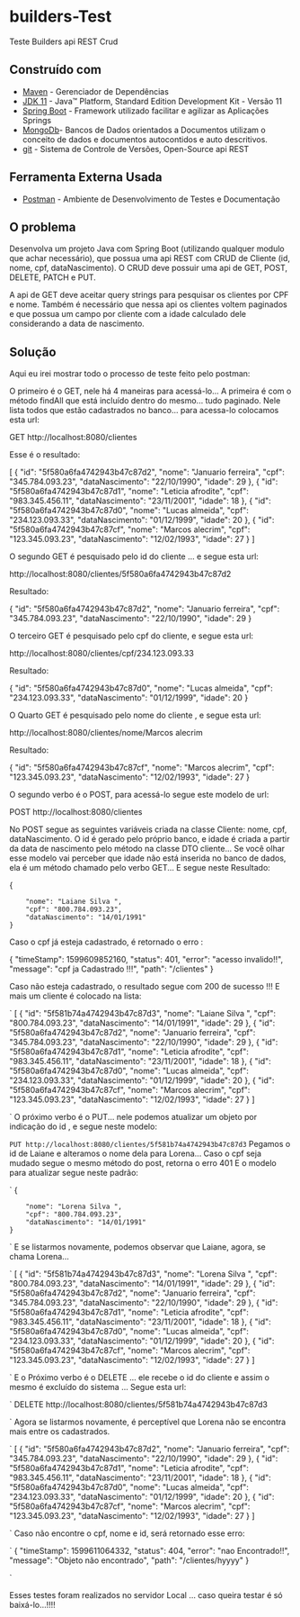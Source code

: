 # builders-Test
Teste Builders api REST Crud

## Construído com

* 	[Maven](https://maven.apache.org/) - Gerenciador de Dependências
* 	[JDK 11](http://www.oracle.com/technetwork/java/javase/downloads/jdk11-downloads-2133151.html) - Java™️ Platform, Standard Edition Development Kit - Versão 11
* 	[Spring Boot](https://spring.io/projects/spring-boot) - Framework utilizado facilitar e agilizar as Aplicações Springs
* 	[MongoDb](https://www.mongodb.com/try)- Bancos de Dados orientados a Documentos utilizam o conceito de dados e documentos autocontidos e auto descritivos.
* 	[git](https://git-scm.com/) - Sistema de Controle de Versões, Open-Source
api REST

## Ferramenta Externa Usada

* [Postman](https://www.getpostman.com/) - Ambiente de Desenvolvimento de Testes e Documentação

## O problema

Desenvolva um projeto Java com Spring Boot (utilizando qualquer modulo que achar necessário), que possua uma api REST com CRUD de Cliente (id, nome, cpf, dataNascimento). O CRUD deve possuir uma api de GET, POST, DELETE, PATCH e PUT.

 A api de GET deve aceitar query strings para pesquisar os clientes por CPF e nome. Também é necessário que nessa api os clientes voltem paginados e que possua um campo por cliente com a idade calculado dele considerando a data de nascimento.
 
## Solução

Aqui eu irei mostrar todo o processo de teste feito pelo postman:

O primeiro é o GET, nele há 4 maneiras para acessá-lo...  A primeira é com o método findAll que está incluído dentro do mesmo... tudo paginado.
Nele lista todos que estão cadastrados no banco... para acessa-lo colocamos esta url:


GET http://localhost:8080/clientes

Esse é o resultado:


[
    {
        "id": "5f580a6fa4742943b47c87d2",
        "nome": "Januario ferreira",
        "cpf": "345.784.093.23",
        "dataNascimento": "22/10/1990",
        "idade": 29
    },
    {
        "id": "5f580a6fa4742943b47c87d1",
        "nome": "Leticia afrodite",
        "cpf": "983.345.456.11",
        "dataNascimento": "23/11/2001",
        "idade": 18
    },
    {
        "id": "5f580a6fa4742943b47c87d0",
        "nome": "Lucas almeida",
        "cpf": "234.123.093.33",
        "dataNascimento": "01/12/1999",
        "idade": 20
    },
    {
        "id": "5f580a6fa4742943b47c87cf",
        "nome": "Marcos alecrim",
        "cpf": "123.345.093.23",
        "dataNascimento": "12/02/1993",
        "idade": 27
    }
]

O segundo GET é pesquisado pelo id do cliente ... e segue esta url:



http://localhost:8080/clientes/5f580a6fa4742943b47c87d2

Resultado:


{
    "id": "5f580a6fa4742943b47c87d2",
    "nome": "Januario ferreira",
    "cpf": "345.784.093.23",
    "dataNascimento": "22/10/1990",
    "idade": 29
}

O terceiro GET é pesquisado pelo cpf do cliente, e segue esta url:



http://localhost:8080/clientes/cpf/234.123.093.33

Resultado:


{
    "id": "5f580a6fa4742943b47c87d0",
    "nome": "Lucas almeida",
    "cpf": "234.123.093.33",
    "dataNascimento": "01/12/1999",
    "idade": 20
}


O Quarto GET é pesquisado pelo nome do cliente , e segue esta url:


http://localhost:8080/clientes/nome/Marcos alecrim

Resultado:



{
    "id": "5f580a6fa4742943b47c87cf",
    "nome": "Marcos alecrim",
    "cpf": "123.345.093.23",
    "dataNascimento": "12/02/1993",
    "idade": 27
}

O segundo verbo é o POST,  para acessá-lo segue este modelo de url:


 POST  http://localhost:8080/clientes

No POST segue as seguintes variáveis criada na classe Cliente: nome, cpf, dataNascimento. O id é gerado pelo próprio banco, e idade é criada a partir da data de nascimento pelo método na classe DTO cliente... Se você olhar esse modelo vai perceber que idade não está inserida no banco de dados, ela é um método chamado pelo verbo GET...
 E segue neste Resultado:
 
 
 {
        
        "nome": "Laiane Silva ",
        "cpf": "800.784.093.23",
        "dataNascimento": "14/01/1991"
    }

Caso o cpf já esteja cadastrado, é retornado o erro :

 
{
    "timeStamp": 1599609852160,
    "status": 401,
    "error": "acesso invalido!!",
    "message": "cpf ja Cadastrado !!!",
    "path": "/clientes"
}

Caso não esteja cadastrado, o resultado segue com 200 de sucesso !!!
 E mais um cliente é colocado na lista:
 
 `
 [
    {
        "id": "5f581b74a4742943b47c87d3",
        "nome": "Laiane Silva ",
        "cpf": "800.784.093.23",
        "dataNascimento": "14/01/1991",
        "idade": 29
    },
    {
        "id": "5f580a6fa4742943b47c87d2",
        "nome": "Januario ferreira",
        "cpf": "345.784.093.23",
        "dataNascimento": "22/10/1990",
        "idade": 29
    },
    {
        "id": "5f580a6fa4742943b47c87d1",
        "nome": "Leticia afrodite",
        "cpf": "983.345.456.11",
        "dataNascimento": "23/11/2001",
        "idade": 18
    },
    {
        "id": "5f580a6fa4742943b47c87d0",
        "nome": "Lucas almeida",
        "cpf": "234.123.093.33",
        "dataNascimento": "01/12/1999",
        "idade": 20
    },
    {
        "id": "5f580a6fa4742943b47c87cf",
        "nome": "Marcos alecrim",
        "cpf": "123.345.093.23",
        "dataNascimento": "12/02/1993",
        "idade": 27
    }
]
 

`
O próximo verbo é o PUT... nele podemos atualizar um objeto por indicação do id , e segue neste modelo:

`
PUT http://localhost:8080/clientes/5f581b74a4742943b47c87d3
`
Pegamos o id de Laiane e alteramos o nome dela para Lorena... Caso o cpf seja mudado segue o mesmo método do post, retorna o erro 401
E o modelo para atualizar segue neste padrão:

`
{
        
        "nome": "Lorena Silva ",
        "cpf": "800.784.093.23",
        "dataNascimento": "14/01/1991"
    }

`
E se listarmos novamente, podemos observar que Laiane, agora, se chama Lorena...

`
[
    {
        "id": "5f581b74a4742943b47c87d3",
        "nome": "Lorena Silva ",
        "cpf": "800.784.093.23",
        "dataNascimento": "14/01/1991",
        "idade": 29
    },
    {
        "id": "5f580a6fa4742943b47c87d2",
        "nome": "Januario ferreira",
        "cpf": "345.784.093.23",
        "dataNascimento": "22/10/1990",
        "idade": 29
    },
    {
        "id": "5f580a6fa4742943b47c87d1",
        "nome": "Leticia afrodite",
        "cpf": "983.345.456.11",
        "dataNascimento": "23/11/2001",
        "idade": 18
    },
    {
        "id": "5f580a6fa4742943b47c87d0",
        "nome": "Lucas almeida",
        "cpf": "234.123.093.33",
        "dataNascimento": "01/12/1999",
        "idade": 20
    },
    {
        "id": "5f580a6fa4742943b47c87cf",
        "nome": "Marcos alecrim",
        "cpf": "123.345.093.23",
        "dataNascimento": "12/02/1993",
        "idade": 27
    }
]

`
E o Próximo verbo é o DELETE ... ele recebe o id do cliente e assim o mesmo é excluído do sistema ...
Segue esta url:

`
DELETE http://localhost:8080/clientes/5f581b74a4742943b47c87d3

`
Agora se listarmos novamente, é perceptível que Lorena não se encontra mais entre os cadastrados.

`
[
    {
        "id": "5f580a6fa4742943b47c87d2",
        "nome": "Januario ferreira",
        "cpf": "345.784.093.23",
        "dataNascimento": "22/10/1990",
        "idade": 29
    },
    {
        "id": "5f580a6fa4742943b47c87d1",
        "nome": "Leticia afrodite",
        "cpf": "983.345.456.11",
        "dataNascimento": "23/11/2001",
        "idade": 18
    },
    {
        "id": "5f580a6fa4742943b47c87d0",
        "nome": "Lucas almeida",
        "cpf": "234.123.093.33",
        "dataNascimento": "01/12/1999",
        "idade": 20
    },
    {
        "id": "5f580a6fa4742943b47c87cf",
        "nome": "Marcos alecrim",
        "cpf": "123.345.093.23",
        "dataNascimento": "12/02/1993",
        "idade": 27
    }
]

`
Caso não encontre o cpf, nome e id, será retornado esse erro:

`
{
    "timeStamp": 1599611064332,
    "status": 404,
    "error": "nao Encontrado!!",
    "message": "Objeto não encontrado",
    "path": "/clientes/hyyyy"
}

`

Esses testes foram realizados no servidor Local ...
caso queira testar é só baixá-lo...!!!!

